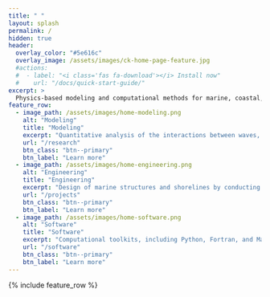 ```yaml
---
title: " "
layout: splash
permalink: /
hidden: true
header:
  overlay_color: "#5e616c"
  overlay_image: /assets/images/ck-home-page-feature.jpg
  #actions:
  #  - label: "<i class='fas fa-download'></i> Install now"
  #    url: "/docs/quick-start-guide/"
excerpt: >
  Physics-based modeling and computational methods for marine, coastal, and offshore engineering. <bf />
feature_row:
  - image_path: /assets/images/home-modeling.png
    alt: "Modeling"
    title: "Modeling"
    excerpt: "Quantitative analysis of the interactions between waves, wind, and flow with both fixed and floating structures, vessels, and natural environments."
    url: "/research"
    btn_class: "btn--primary"
    btn_label: "Learn more"
  - image_path: /assets/images/home-engineering.png
    alt: "Engineering"
    title: "Engineering"
    excerpt: "Design of marine structures and shorelines by conducting metocean analyses and applying relevant engineering codes and standards."
    url: "/projects"
    btn_class: "btn--primary"
    btn_label: "Learn more"      
  - image_path: /assets/images/home-software.png
    alt: "Software"
    title: "Software"
    excerpt: "Computational toolkits, including Python, Fortran, and Matlab packages with a focus on wave-structure interaction modeling."
    url: "/software"
    btn_class: "btn--primary"
    btn_label: "Learn more"      
---
```


{% include feature_row %}
